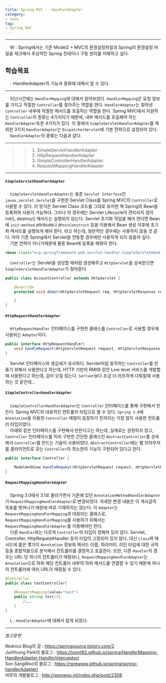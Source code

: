 ```yaml
---
title: Spring MVC -  HandlerAdapter
category:
- Java
tag:
- Spring MVC
---
```


<hr>

&nbsp;&nbsp;&nbsp;&nbsp;W : Spring에서는 기존 Model2 + MVC의 환경설정파일과 Spring의 환경설정 파일을 체크해서 추상적인 Spring 컨테이너 구동 원리를 이해하고 싶다.

## 학습목표
&nbsp;&nbsp;&nbsp;&nbsp;- HandlerAdapter의 기능과 종류에 대해서 알 수 있다.

<hr/>

&nbsp;&nbsp;&nbsp;&nbsp;지난시간에는 `HandlerMapping`에 대해서 알아보았다. `HandlerMapping`은 요청 정보를 가지고 적절한 `Controller`를 찾아주는 역할을 한다. `HandlerAdapter`는 찾아낸 `Controller` 내부에 적절한 메서드를 호출하는 역할을 한다.
Spring MVC에서 지원하는 `Controller`의 종류는 4가지이기 때문에, 내부 메서드를 호출해야 하는 `HandlerAdapter`또한 4가지가 있다. 이 중에서 `SimpleServletHandlerAdapter`를 제외한 3가지 `HandlerAdapter`는 `DispatcherServlet`에 기본 전략으로 설정되어 있다.  
&nbsp;&nbsp;&nbsp;&nbsp;`HandlerAdapter`의 종류는 다음과 같다.

<hr>

>>1. SimpleServletHandlerAdapter
>>2. HttpRequestHandlerAdapter
>>3. SimpleControllerHandlerAdapter
>>4. RequestMappingHandlerAdapter

<hr>

##### `SimpleServletHandlerAdapter`
&nbsp;&nbsp;&nbsp;&nbsp;`SimpleServletHandlerAdapter`는 표준 `Servlet Interface`인 `javax.servlet.Servlet`을 구현한 Servlet Class를 Spring MVC의 `Controller`로 사용할 수 있다. 이 방식은 Servlet Class 코드를 그대로 유지한 채 Spring의 Bean을 등록하여 사용이 가능하다. 그러나 이 경우에는 Servlet Lifecycle이 관리되지 않아 init(), destroy() 메서드는 실행되지 않는다. Servlet 초기화 작업을 해야 한다면 Bean에 `init-method` attribute나 `@PostConstruct` 등을 이용해서 Bean 생성 이후에 초기화 메서드를 실행되게 해야 한다. 라고 하는데, 일반적인 경우에는 사용하지 않을 것 같다. 아마 기존 Spring에서 Servlet을 연동할 경우에만 사용하게 되지 않을까 싶다.  
&nbsp;&nbsp;&nbsp;&nbsp;기본 전략이 아니기때문에 물론 Bean에 등록을 해줘야 한다.
```xml
<bean class="org.springframework.web.servlet.handler.SimpleServletHandlerAdapter"/>
```
&nbsp;&nbsp;&nbsp;&nbsp;`Controller`는 Servlet을 생성할 때처럼 생성해주고 `HttpServlet`을 상속받으면 `SimpleServletHandlerAdapter`가 찾아준다.
```java
public class AccountController extends HttpServlet {

    @Override
    protected void doGet(HttpServletRequest req, HttpServletResponse resp) throws ServletException, IOException {

    }
}

```

##### `HttpRequestHandlerAdapter`
&nbsp;&nbsp;&nbsp;&nbsp;`HttpRequestHandler` 인터페이스를 구현한 클래스를 `Controller`로 사용할 경우에 사용되는 `Adapter`이다.
```java
public interface HttpRequestHandler{
    void handleRequest(HttpServletRequest request, HttpServletResponse resposne) throws ServletException, IOException;
}
```
&nbsp;&nbsp;&nbsp;&nbsp;Servlet 인터페이스와 생김새가 유사하다. Servlet처럼 동작하는 `Controller`를 만들기 위해서 사용한다고 하는데, HTTP 기반의 RMI와 같은 Low level 서비스를 개발할때 사용한다고 하는데, 감이 오질 않는다. `Serlvet`보다 조금 더 러프하게 다뤄질때 사용하는 것 같은데...  

##### `SimpleControllerHandlerAdapter`
&nbsp;&nbsp;&nbsp;&nbsp;`SimpleControllerHandlerAdapter`는 `Controller` 인터페이스를 통해 구현해서 만든다. Spring MVC의 대표적인 컨트롤러 타입으로 볼 수 있다. `Spring 3.0`에 `Annotation`을 이용한 `Controller` 매핑이 등장하기 전까지는 가장 많이 사용한 컨트롤러 타입이었다.  
&nbsp;&nbsp;&nbsp;&nbsp;아래와 같은 인터페이스를 구현해서 만든다고는 하는데, 실제로는 권장하지 않고, `Controller` 인터페이스를 미리 구현한 간단한 클래스인 `AbstractController`를 상속해서 `Controller`를 만드는 기술이 사용되었다. `AbstractController`에는 웹 브라우저를 클라이언트로 갖는 `Controller`의 최소한의 기능이 구현되어 있다고 한다.
```java
public interface Controller {
 
    ModelAndView handleRequest(HttpServletRequest request, HttpServletResponse response) throws Exception;
}
```

##### `RequestMappingHandlerAdapter`
&nbsp;&nbsp;&nbsp;&nbsp;Spring 3.0에서 3.1로 올라가면서 기존에 있던 `AnnotationMethodHandlerAdapter`가 `RequestMappingHandlerAdapter`로 변경되었다. 자세한 변경 내용은 이 게시글의 목표를 벗어나기 때문에 따로 기재하지는 않는다. 이 `Adapter`는 `RequestMappingHandlerMapping`과 대응되는 클래스로, `RequestMappingHandlerMapping`를 사용하기 위해서는 `RequestMappingHandlerAdapter`를 이용해야만 한다.  
&nbsp;&nbsp;&nbsp;&nbsp;다른 `Handler`와는 다르게 `Controller`의 타입이 정해져 있지 않다. Servlet, Controller, HttpRequestHandler 등의 타입이 고정되어 있지 않다. 대신 `Class`와 메서드에 붙은 몇가지 `Annotation` 정보와 메서드 이름, 파라미터, 리턴 타입에 대한 규칙 등을 종합적을으로 분석해서 컨트롤러를 결정하고 호출한다. 또한, 다른 `Handler`의 경우는 URL 당 하나의 컨트롤러가 매핑되나, `RequestMappingHandlerAdapter`는 `Annotation`으로 하위 해당 컨트롤러 내부의 하위 메서드를 연결할 수 있기 때문에 하나의 컨트롤러에 여러 URL이 매핑될 수 있다.
```java
@Controller
public class testController{

    @RequestMapping(value="test")
    public String test(){
        /...
    }
}
```

&nbsp;&nbsp;&nbsp;&nbsp;L : `HandlerAdapter`에 대해서 알게 되었다.

<hr>

_참고문헌_

Rednics Blog의 글 :  <https://springsource.tistory.com/2>  
JunYoung Park의 블로그 : <https://joont92.github.io/spring/HandlerMapping-HandlerAdapter-HandlerInterceptor/>  
Son SangWoo의 블로그 : <https://rerewww.github.io/spring/spring-handlerAdapter/>  
머루의 개발블로그 : <http://wonwoo.ml/index.php/post/2308>  
